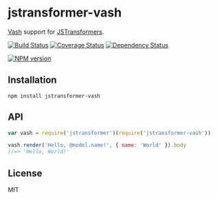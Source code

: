 # jstransformer-vash

[Vash](http://github.com/kirbysayshi/vash) support for [JSTransformers](http://github.com/jstransformers).

[![Build Status](https://img.shields.io/travis/jstransformers/jstransformer-vash/master.svg)](https://travis-ci.org/jstransformers/jstransformer-vash)
[![Coverage Status](https://img.shields.io/codecov/c/github/jstransformers/jstransformer-vash/master.svg)](https://codecov.io/gh/jstransformers/jstransformer-vash)
[![Dependency Status](https://img.shields.io/david/jstransformers/jstransformer-vash/master.svg)](http://david-dm.org/jstransformers/jstransformer-vash)

[![NPM version](https://img.shields.io/npm/v/jstransformer-vash.svg)](https://www.npmjs.org/package/jstransformer-vash)

## Installation

    npm install jstransformer-vash

## API

```js
var vash = require('jstransformer')(require('jstransformer-vash'))

vash.render('Hello, @model.name!', { name: 'World' }).body
//=> 'Hello, World!'
```

## License

MIT
